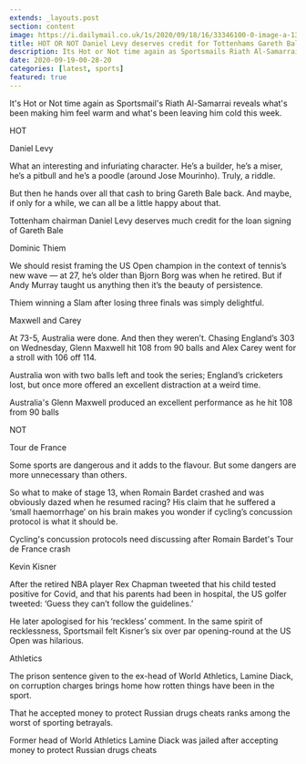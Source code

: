 ```yaml
---
extends: _layouts.post
section: content
image: https://i.dailymail.co.uk/1s/2020/09/18/16/33346100-0-image-a-13_1600442873032.jpg 
title: HOT OR NOT Daniel Levy deserves credit for Tottenhams Gareth Bale deal 
description: Its Hot or Not time again as Sportsmails Riath Al-Samarrai reveals whats been making him feel warm and whats been leaving him cold this week. 
date: 2020-09-19-00-28-20 
categories: [latest, sports] 
featured: true 
--- 
```

It's Hot or Not time again as Sportsmail's Riath Al-Samarrai reveals what's been making him feel warm and what's been leaving him cold this week. 

HOT

Daniel Levy

What an interesting and infuriating character. He’s a builder, he’s a miser, he’s a pitbull and he’s a poodle (around Jose Mourinho). Truly, a riddle. 

But then he hands over all that cash to bring Gareth Bale back. And maybe, if only for a while, we can all be a little happy about that.

Tottenham chairman Daniel Levy deserves much credit for the loan signing of Gareth Bale

Dominic Thiem

We should resist framing the US Open champion in the context of tennis’s new wave — at 27, he’s older than Bjorn Borg was when he retired. But if Andy Murray taught us anything then it’s the beauty of persistence. 

Thiem winning a Slam after losing three finals was simply delightful.

Maxwell and Carey

At 73-5, Australia were done. And then they weren’t. Chasing England’s 303 on Wednesday, Glenn Maxwell hit 108 from 90 balls and Alex Carey went for a stroll with 106 off 114. 

Australia won with two balls left and took the series; England’s cricketers lost, but once more offered an excellent distraction at a weird time.

Australia's Glenn Maxwell produced an excellent performance as he hit 108 from 90 balls

NOT

Tour de France

Some sports are dangerous and it adds to the flavour. But some dangers are more unnecessary than others. 

So what to make of stage 13, when Romain Bardet crashed and was obviously dazed when he resumed racing? His claim that he suffered a ‘small haemorrhage’ on his brain makes you wonder if cycling’s concussion protocol is what it should be.

Cycling's concussion protocols need discussing after Romain Bardet's Tour de France crash

Kevin Kisner

After the retired NBA player Rex Chapman tweeted that his child tested positive for Covid, and that his parents had been in hospital, the US golfer tweeted: ‘Guess they can’t follow the guidelines.’ 

He later apologised for his ‘reckless’ comment. In the same spirit of recklessness, Sportsmail felt Kisner’s six over par opening-round at the US Open was hilarious.

Athletics

The prison sentence given to the ex-head of World Athletics, Lamine Diack, on corruption charges brings home how rotten things have been in the sport. 

That he accepted money to protect Russian drugs cheats ranks among the worst of sporting betrayals.

Former head of World Athletics Lamine Diack was jailed after accepting money to protect Russian drugs cheats

